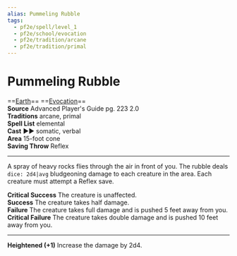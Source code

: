 ```yaml
---
alias: Pummeling Rubble
tags:
  - pf2e/spell/level_1
  - pf2e/school/evocation
  - pf2e/tradition/arcane
  - pf2e/tradition/primal
---
```


# Pummeling Rubble

==[Earth](../../../Traits/Earth.md)== ==[Evocation](../../../Traits/Evocation.md)==  
__Source__ Advanced Player's Guide pg. 223 2.0  
**Traditions** arcane, primal  
**Spell List** elemental  
**Cast** ►► somatic, verbal  
**Area** 15-foot cone  
**Saving Throw** Reflex

---

A spray of heavy rocks flies through the air in front of you. The rubble deals `dice: 2d4|avg` bludgeoning damage to each creature in the area. Each creature must attempt a Reflex save.

**Critical Success** The creature is unaffected.  
**Success** The creature takes half damage.  
**Failure** The creature takes full damage and is pushed 5 feet away from you.  
**Critical Failure** The creature takes double damage and is pushed 10 feet away from you.

<hr>

**Heightened (+1)** Increase the damage by 2d4.
